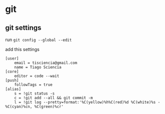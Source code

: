 # git

## git settings 

run `git config --global --edit`

add this settings

```
[user]
    email = tisciencia@gmail.com
    name = Tiago Sciencia
[core]
    editor = code --wait
[push]
    followTags = true
[alias]
    s = !git status -s
    c = !git add --all && git commit -m
    l = !git log --pretty=format:'%C(yellow)%h%C(red)%d %C(white)%s - %C(cyan)%cn, %C(green)%cr'
```